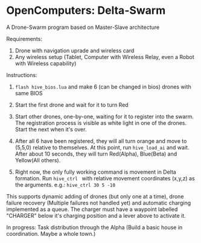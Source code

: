 # OpenComputers: Delta-Swarm
A Drone-Swarm program based on Master-Slave architecture

Requirements:
 1. Drone with navigation uprade and wireless card
 2. Any wireless setup (Tablet, Computer with Wireless Relay, even a Robot with Wireless capability)

Instructions:
 1. `flash hive_bios.lua` and make 6 (can be changed in bios) drones with same BIOS
 2. Start the first drone and wait for it to turn Red
 3. Start other drones, one-by-one, waiting for it to register into the swarm. 
      The registration process is visible as white light in one of the drones. Start the next when it's over.
 4. After all 6 have been registered, they will all turn orange and move to (5,5,0) relative to themselves.
      At this point, run `hive_load_ai` and wait. After about 10 seconds, they will turn Red(Alpha), Blue(Beta) and Yellow(All others).
   
 5. Right now, the only fully working command is movement in Delta formation.
      Run `hive_ctrl ` with relative movement coordinates (x,y,z) as the arguments.
      e.g.: `hive_ctrl 30 5 -10`

  This supports dynamic adding of drones (but only one at a time), drone failure recovery (Multiple failures not handled yet) 
and automatic charging implemented as a queue.
  The charger must have a waypoint labelled "CHARGER" below it's charging position and a lever above to activate it.
  
  In progress: Task distribution through the Alpha (Build a basic house in coordination. Maybe a whole town.)
